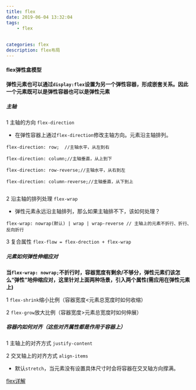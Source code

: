 ```yaml
---
title: flex
date: 2019-06-04 13:32:04
tags: 
    - flex
    
    
categories: flex
description: flex布局
---
```




#### flex弹性盒模型

**弹性元素也可以通过`display:flex`设置为另一个弹性容器，形成嵌套关系。因此一个元素既可以是弹性容器也可以是弹性元素**  

##### 主轴

1 主轴的方向 `flex-direction`

* 在弹性容器上通过`flex-direction`修改主轴方向。元素沿主轴排列。

```
flex-direction: row;  //主轴水平，从左到右

flex-direction: column;//主轴垂直，从上到下

flex-direction: row-reverse;//主轴水平，从右到左

flex-direction: column-reverse;//主轴垂直，从下到上


```
2 沿主轴的排列处理 `flex-wrap`

* 弹性元素永远沿主轴排列，那么如果主轴排不下，该如何处理？

```
flex-wrap: nowrap(默认) | wrap | wrap-reverse // 主轴上的元素不折行、折行、反向折行

```

3 复合属性 `flex-flow = flex-drection + flex-wrap`


##### 元素如何弹性伸缩应对

**当`flex-wrap: nowrap;`不折行时，容器宽度有剩余/不够分，弹性元素们该怎么“弹性”地伸缩应对，这里针对上面两种场景，引入两个属性(需应用在弹性元素上)**

1 `flex-shrink`缩小比例（容器宽度<元素总宽度时如何收缩）

2 `flex-grow`放大比例（容器宽度>元素总宽度时如何伸展）


##### 容器内如何对齐（这些对齐属性都是作用于容器上）

1 主轴上的对齐方式 `justify-content`

2 交叉轴上的对齐方式 `align-items`

* 默认`stretch`，当元素没有设置具体尺寸时会将容器在交叉轴方向撑满。


[flex详解](https://www.cnblogs.com/qcloud1001/p/9848619.html)




